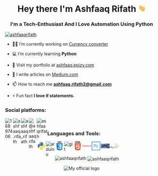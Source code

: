 <h1 align="center">Hey there I'm Ashfaaq Rifath <img src="https://raw.githubusercontent.com/ABSphreak/ABSphreak/master/gifs/Hi.gif" width="25px"> </h1>
<h3 align="center">I'm a Tech-Enthusiast And I Love Automation Using Python</h3>

<p align="left"> <a href="https://github.com/ryo-ma/github-profile-trophy"><img src="https://github-profile-trophy.vercel.app/?username=ashfaaqrifath&show_icons=true&theme=radical" alt="ashfaaqrifath" /></a> </p>

- 👨‍💻 I’m currently working on [Currency converter](https://github.com/ashfaaqrfth/Currency-converter)

- 💻 I’m currently learning **Python**

- 🙋 Visit my portfolio at [ ashfaaq.epizy.com](https://ashfaaq.epizy.com/)

- 📝 I write articles on [ Medium.com](https://ashfaaqrifath.medium.com/)

- 📫 How to reach me **ashfaaq.rifath2@gmail.com**

- ⚡ Fun fact **I love if statements.**

<h3 align="left">Social platforms:</h3>
<p align="left">
<a href="https://stackoverflow.com/users/16897406" target="blank"><img align="left" src="https://raw.githubusercontent.com/rahuldkjain/github-profile-readme-generator/master/src/images/icons/Social/stack-overflow.svg" alt="16897406" width="26px" /></a>
  
<a href="https://fb.com/ashfaaq.rifath" target="blank"><img align="left" src="https://raw.githubusercontent.com/rahuldkjain/github-profile-readme-generator/master/src/images/icons/Social/facebook.svg" alt="ashfaaq.rifath" width="26px" /></a>
  
<a href="https://instagram.com/ashfaaq_rifath" target="blank"><img align="left" src="https://raw.githubusercontent.com/rahuldkjain/github-profile-readme-generator/master/src/images/icons/Social/instagram.svg" alt="ashfaaq_rifath" width="26px" /></a>
  
<a href="https://medium.com/@ashfaaqrifath" target="blank"><img align="left" src="https://raw.githubusercontent.com/rahuldkjain/github-profile-readme-generator/master/src/images/icons/Social/medium.svg" alt="@ashfaaqrifath" width="26px" /></a>
  
<a href="https://auth.geeksforgeeks.org/user/ashfaaqrifath" target="blank"><img align="left" src="https://raw.githubusercontent.com/rahuldkjain/github-profile-readme-generator/master/src/images/icons/Social/geeks-for-geeks.svg" alt="ashfaaqrifath" width="35px" /></a>
</p>

<br/>

<h3 align="left">Languages and Tools:</h3>

<p align="left"> <a href="https://www.python.org" target="_blank" rel="noreferrer"> <img align="left" src="https://raw.githubusercontent.com/devicons/devicon/master/icons/python/python-original.svg" alt="python" width="30px"> </a> <a href="https://www.arduino.cc/" target="_blank" rel="noreferrer"> <img align="left" src="https://cdn.worldvectorlogo.com/logos/arduino-1.svg" alt="arduino" width="30px"/> </a> <a href="https://www.w3schools.com/css/" target="_blank" rel="noreferrer"> <img align="left"  src="https://raw.githubusercontent.com/devicons/devicon/master/icons/css3/css3-original-wordmark.svg" alt="css3" width="30px"/> </a> <a href="https://git-scm.com/" target="_blank" rel="noreferrer"> <img align="left" src="https://www.vectorlogo.zone/logos/git-scm/git-scm-icon.svg" alt="git" width="30px"/> <a href="https://www.mysql.com/" target="_blank" rel="noreferrer"> <img src="https://raw.githubusercontent.com/devicons/devicon/master/icons/mysql/mysql-original-wordmark.svg" alt="mysql" width="30px"/> </a> <a href="https://www.w3.org/html/" target="_blank" rel="noreferrer"> <img align="left" src="https://raw.githubusercontent.com/devicons/devicon/master/icons/html5/html5-original-wordmark.svg" alt="html5" width="30px"/> </a> <a href="https://www.oracle.com/" target="_blank" rel="noreferrer"> <img align="left"  src="https://raw.githubusercontent.com/devicons/devicon/master/icons/oracle/oracle-original.svg" alt="oracle" width="30px"/> </a> <a href="https://www.photoshop.com/en" target="_blank" rel="noreferrer"> <img align="left" src="https://raw.githubusercontent.com/devicons/devicon/master/icons/photoshop/photoshop-line.svg" alt="photoshop" width="30px"/> </a> <a href="https://www.php.net" target="_blank" rel="noreferrer"> <img align="left" src="https://raw.githubusercontent.com/devicons/devicon/master/icons/php/php-original.svg" alt="php" width="30px"/> </a> </p>

<p><img align="left" src="https://github-readme-stats.vercel.app/api/top-langs?username=ashfaaqrifath&show_icons=true&locale=en&layout=compact&theme=radical" alt="ashfaaqrifath" /></p>

<p>&nbsp;<img align="center" src="https://github-readme-stats.vercel.app/api?username=ashfaaqrifath&show_icons=true&theme=radical" alt="ashfaaqrifath" /></p>

<center><img src="https://ashfaaqrifath.github.io/aq%20logo.png" alt="My official logo"></center>
